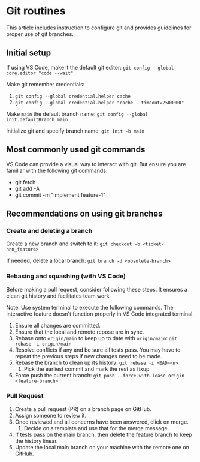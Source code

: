 # Git routines

This article includes instruction to configure git and provides guidelines for proper use of git branches.

## Initial setup

If using VS Code, make it the default git editor:
`git config --global core.editor "code --wait"`

Make git remember credentials:

1. `git config --global credential.helper cache`
2. `git config --global credential.helper "cache --timeout=2500000"`

Make `main` the default branch name:
`git config --global init.defaultBranch main`

Initialize git and specify branch name:
`git init -b main`

## Most commonly used git commands

VS Code can provide a visual way to interact with git. But ensure you are familiar with the following git commands:

- git fetch
- git add -A
- git commit -m "implement feature-1"

## Recommendations on using git branches

### Create and deleting a branch

Create a new branch and switch to it: `git checkout -b <ticket-nnn_feature>`

If needed, delete a local branch: `git branch -d <obsolete-branch>`

### Rebasing and squashing (with VS Code)

Before making a pull request, consider following these steps. It ensures a clean git history and facilitates team work.

Note: Use system terminal to execute the following commands. The interactive feature doesn't function properly in VS Code integrated terminal.

1. Ensure all changes are committed.
2. Ensure that the local and remote repose are in sync.
3. Rebase onto `origin/main` to keep up to date with `origin/main`: `git rebase -i origin/main`
4. Resolve conflicts if any and be sure all tests pass. You may have to repeat the previous steps if new changes need to be made.
5. Rebase the branch to clean up its history: `git rebase -i HEAD~<n>`
    1. Pick the earliest commit and mark the rest as fixup.
6. Force push the current branch: `git push --force-with-lease origin <feature-branch>`

### Pull Request

1. Create a pull request (PR) on a branch page on GitHub.
2. Assign someone to review it.
3. Once reviewed and all concerns have been answered, click on merge.
    1. Decide on a template and use that for the merge message.
4. If tests pass on the main branch, then delete the feature branch to keep the history linear.
5. Update the local main branch on your machine with the remote one on GitHub.

